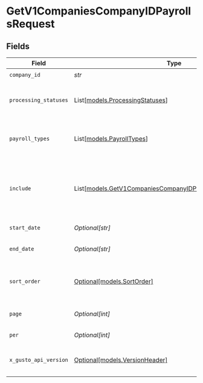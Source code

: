 # GetV1CompaniesCompanyIDPayrollsRequest


## Fields

| Field                                                                                                                                                                                                                                                                                                | Type                                                                                                                                                                                                                                                                                                 | Required                                                                                                                                                                                                                                                                                             | Description                                                                                                                                                                                                                                                                                          | Example                                                                                                                                                                                                                                                                                              |
| ---------------------------------------------------------------------------------------------------------------------------------------------------------------------------------------------------------------------------------------------------------------------------------------------------- | ---------------------------------------------------------------------------------------------------------------------------------------------------------------------------------------------------------------------------------------------------------------------------------------------------- | ---------------------------------------------------------------------------------------------------------------------------------------------------------------------------------------------------------------------------------------------------------------------------------------------------- | ---------------------------------------------------------------------------------------------------------------------------------------------------------------------------------------------------------------------------------------------------------------------------------------------------- | ---------------------------------------------------------------------------------------------------------------------------------------------------------------------------------------------------------------------------------------------------------------------------------------------------- |
| `company_id`                                                                                                                                                                                                                                                                                         | *str*                                                                                                                                                                                                                                                                                                | :heavy_check_mark:                                                                                                                                                                                                                                                                                   | The UUID of the company                                                                                                                                                                                                                                                                              |                                                                                                                                                                                                                                                                                                      |
| `processing_statuses`                                                                                                                                                                                                                                                                                | List[[models.ProcessingStatuses](../models/processingstatuses.md)]                                                                                                                                                                                                                                   | :heavy_minus_sign:                                                                                                                                                                                                                                                                                   | Whether to include processed and/or unprocessed payrolls in the response, defaults to processed, for multiple attributes comma separate the values, i.e. `?processing_statuses=processed,unprocessed`                                                                                                |                                                                                                                                                                                                                                                                                                      |
| `payroll_types`                                                                                                                                                                                                                                                                                      | List[[models.PayrollTypes](../models/payrolltypes.md)]                                                                                                                                                                                                                                               | :heavy_minus_sign:                                                                                                                                                                                                                                                                                   | Whether to include regular and/or off_cycle payrolls in the response, defaults to regular, for multiple attributes comma separate the values, i.e. `?payroll_types=regular,off_cycle`                                                                                                                |                                                                                                                                                                                                                                                                                                      |
| `include`                                                                                                                                                                                                                                                                                            | List[[models.GetV1CompaniesCompanyIDPayrollsQueryParamInclude](../models/getv1companiescompanyidpayrollsqueryparaminclude.md)]                                                                                                                                                                       | :heavy_minus_sign:                                                                                                                                                                                                                                                                                   | Include the requested attribute in the response. The risk_blockers option will include submission_blockers and credit_blockers if applicable. In v2023-04-01 totals are no longer included by default. For multiple attributes comma separate the values, i.e. `?include=totals,payroll_status_meta` |                                                                                                                                                                                                                                                                                                      |
| `start_date`                                                                                                                                                                                                                                                                                         | *Optional[str]*                                                                                                                                                                                                                                                                                      | :heavy_minus_sign:                                                                                                                                                                                                                                                                                   | Return payrolls whose pay period is after the start date                                                                                                                                                                                                                                             |                                                                                                                                                                                                                                                                                                      |
| `end_date`                                                                                                                                                                                                                                                                                           | *Optional[str]*                                                                                                                                                                                                                                                                                      | :heavy_minus_sign:                                                                                                                                                                                                                                                                                   | Return payrolls whose pay period is before the end date. If left empty, defaults to today's date.                                                                                                                                                                                                    |                                                                                                                                                                                                                                                                                                      |
| `sort_order`                                                                                                                                                                                                                                                                                         | [Optional[models.SortOrder]](../models/sortorder.md)                                                                                                                                                                                                                                                 | :heavy_minus_sign:                                                                                                                                                                                                                                                                                   | A string indicating whether to sort resulting events in ascending (asc) or descending (desc) chronological order. Events are sorted by their `timestamp`. Defaults to asc if left empty.                                                                                                             | asc                                                                                                                                                                                                                                                                                                  |
| `page`                                                                                                                                                                                                                                                                                               | *Optional[int]*                                                                                                                                                                                                                                                                                      | :heavy_minus_sign:                                                                                                                                                                                                                                                                                   | The page that is requested. When unspecified, will load all objects unless endpoint forces pagination.                                                                                                                                                                                               |                                                                                                                                                                                                                                                                                                      |
| `per`                                                                                                                                                                                                                                                                                                | *Optional[int]*                                                                                                                                                                                                                                                                                      | :heavy_minus_sign:                                                                                                                                                                                                                                                                                   | Number of objects per page. For majority of endpoints will default to 25                                                                                                                                                                                                                             |                                                                                                                                                                                                                                                                                                      |
| `x_gusto_api_version`                                                                                                                                                                                                                                                                                | [Optional[models.VersionHeader]](../models/versionheader.md)                                                                                                                                                                                                                                         | :heavy_minus_sign:                                                                                                                                                                                                                                                                                   | Determines the date-based API version associated with your API call. If none is provided, your application's [minimum API version](https://docs.gusto.com/embedded-payroll/docs/api-versioning#minimum-api-version) is used.                                                                         |                                                                                                                                                                                                                                                                                                      |